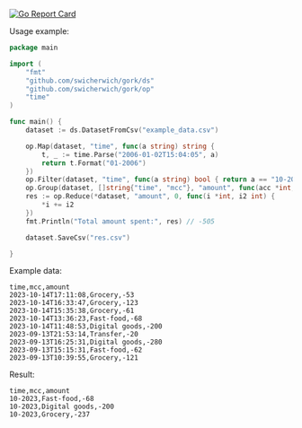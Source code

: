 [![Go Report Card](https://goreportcard.com/badge/github.com/swicherwich/gork)](https://goreportcard.com/report/github.com/swicherwich/gork)

Usage example:

```go
package main

import (
	"fmt"
	"github.com/swicherwich/gork/ds"
	"github.com/swicherwich/gork/op"
	"time"
)

func main() {
	dataset := ds.DatasetFromCsv("example_data.csv")

	op.Map(dataset, "time", func(a string) string {
		t, _ := time.Parse("2006-01-02T15:04:05", a)
		return t.Format("01-2006")
	})
	op.Filter(dataset, "time", func(a string) bool { return a == "10-2023" })
	op.Group(dataset, []string{"time", "mcc"}, "amount", func(acc *int, a int) { *acc += a })
	res := op.Reduce(*dataset, "amount", 0, func(i *int, i2 int) {
		*i += i2
	})
	fmt.Println("Total amount spent:", res) // -505

	dataset.SaveCsv("res.csv")

}
```

Example data:
```csv
time,mcc,amount
2023-10-14T17:11:08,Grocery,-53
2023-10-14T16:33:47,Grocery,-123
2023-10-14T15:35:38,Grocery,-61
2023-10-14T13:36:23,Fast-food,-68
2023-10-14T11:48:53,Digital goods,-200
2023-09-13T21:53:14,Transfer,-20
2023-09-13T16:25:31,Digital goods,-280
2023-09-13T15:15:31,Fast-food,-62
2023-09-13T10:39:55,Grocery,-121
```

Result:
```csv
time,mcc,amount
10-2023,Fast-food,-68
10-2023,Digital goods,-200
10-2023,Grocery,-237
```
